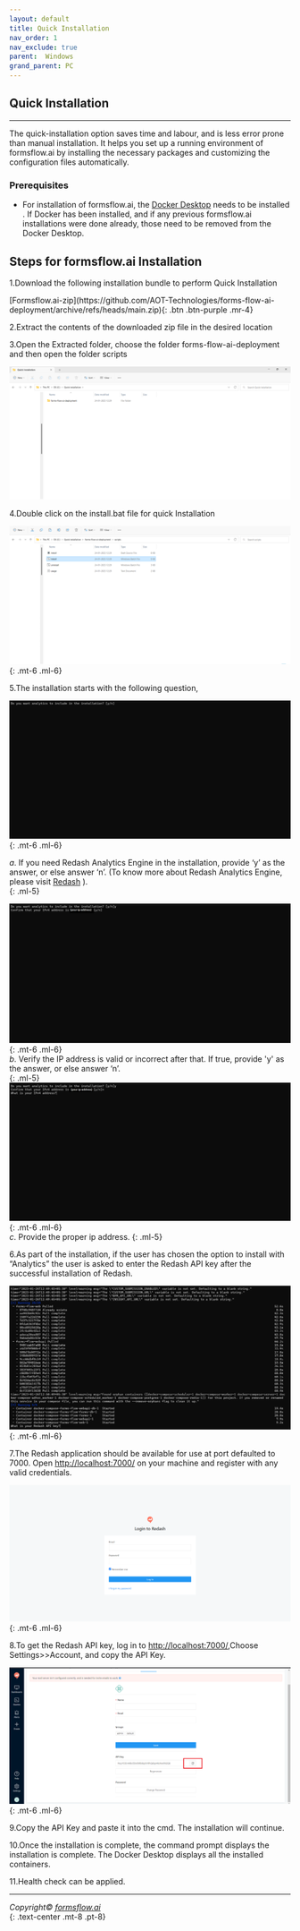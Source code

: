 ```yaml
---
layout: default
title: Quick Installation
nav_order: 1
nav_exclude: true
parent:  Windows 
grand_parent: PC
---
```



## Quick Installation 

---

The quick-installation option saves time and labour, and is less error prone than manual installation. It helps you set up a running environment of formsflow.ai by installing the necessary packages and customizing the configuration files automatically. 


### Prerequisites

- For installation of formsflow.ai, the [Docker Desktop](https://www.docker.com/) needs to be installed . If Docker has been installed, and if any previous formsflow.ai installations were done already, those need to be removed from the Docker Desktop.  



## Steps for formsflow.ai Installation  

1.Download the following installation bundle to perform Quick Installation
  
<span class="fs-5">
[Formsflow.ai-zip](https://github.com/AOT-Technologies/forms-flow-ai-deployment/archive/refs/heads/main.zip){: .btn .btn-purple .mr-4}
</span>   

2.Extract the contents of the downloaded zip file in the desired location   

3.Open the Extracted folder, choose the folder forms-flow-ai-deployment and then open the folder scripts

  ![folder](../../../assets/QuickDocker/quickfolder.png)
  
4.Double click on the install.bat file for quick Installation 

 ![install](../../../assets/QuickDocker/install_batchfile.png)
  {: .mt-6 .ml-6}

5.The installation starts with the following question,

 ![installqstn1](../../../assets/QuickDocker/runscript1.png)
  {: .mt-6 .ml-6}  

  *a*.  If you need Redash Analytics Engine in the installation, provide ‘y’ as the answer, or else answer ‘n’. (To know more about Redash Analytics Engine, please visit [Redash](https://redash.io/help/) ).  
 {: .ml-5}

 ![installqstn2](../../../assets/QuickDocker/runscript2.png)
 {: .mt-6 .ml-6}  
  *b*. Verify the IP address is valid or incorrect after that. If true, provide  'y' as the answer, or else answer ‘n’.    
  {: .ml-5}
 ![installqstn3](../../../assets/QuickDocker/runscript3.png)  
  {: .mt-6 .ml-6}    
 *c*. Provide the proper ip address.
 {: .ml-5}

6.As part of the installation, if the user has chosen the option to install with “Analytics” the user is asked to enter the Redash API key after the successful installation of Redash.  

 ![install](../../../assets/QuickDocker/apikey.png)
  {: .mt-6 .ml-6} 

7.The Redash application should be available for use at port defaulted to 7000. Open [http://localhost:7000/](http://localhost:7000/) on your machine and register with any valid credentials.

 ![install](../../../assets/QuickDocker/redash.png)
  {: .mt-6 .ml-6} 

8.To get the Redash API key, log in to [http://localhost:7000/](http://localhost:7000/),Choose Settings>>Account, and copy the API Key.

 ![install](../../../assets/QuickDocker/redashapikey.png)
  {: .mt-6 .ml-6} 

9.Copy the API Key and paste it into the cmd. The installation will continue.  

10.Once the installation is complete, the command prompt displays the installation is complete. The Docker Desktop displays all the installed containers.  

11.Health check can be applied.  





---





  *Copyright© [formsflow.ai](https://formsflow.ai/)*   
  {: .text-center .mt-8 .pt-8}